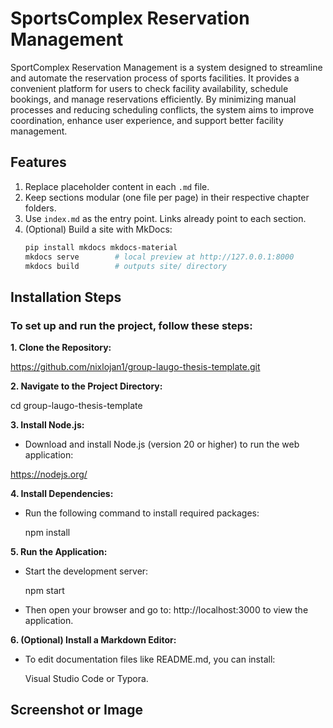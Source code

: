 # SportsComplex Reservation Management

 SportComplex Reservation Management is a system designed to streamline and automate the reservation process of sports facilities. It provides a convenient platform for users to check facility availability, schedule bookings, and manage reservations efficiently. By minimizing manual processes and reducing scheduling conflicts, the system aims to improve coordination, enhance user experience, and support better facility management.


## Features
1. Replace placeholder content in each `.md` file.
2. Keep sections modular (one file per page) in their respective chapter folders.
3. Use `index.md` as the entry point. Links already point to each section.
4. (Optional) Build a site with MkDocs:
   ```bash
   pip install mkdocs mkdocs-material
   mkdocs serve        # local preview at http://127.0.0.1:8000
   mkdocs build        # outputs site/ directory
   ```

## Installation Steps

### To set up and run the project, follow these steps:

**1. Clone the Repository:**

 https://github.com/nixlojan1/group-laugo-thesis-template.git

**2. Navigate to the Project Directory:**

  cd group-laugo-thesis-template

**3. Install Node.js:**

* Download and install Node.js (version 20 or higher) to run the web application: 

https://nodejs.org/

**4. Install Dependencies:**

* Run the following command to install required packages:

  npm install

**5. Run the Application:**

* Start the development server:

  npm start

* Then open your browser and go to:  http://localhost:3000 to view the application.

**6. (Optional) Install a Markdown Editor:**

* To edit documentation files like README.md, you can install:

  Visual Studio Code or Typora.

## Screenshot or Image
